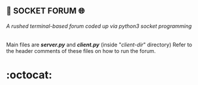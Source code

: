 
## :electric_plug: SOCKET FORUM :globe_with_meridians:

###### A *rushed* terminal-based forum coded up via python3 socket programming

Main files are ***server.py*** and ***client.py*** (inside "*client-dir*" directory)
Refer to the header comments of these files on how to run the forum. 


# :octocat: